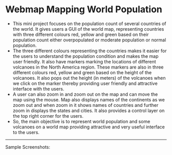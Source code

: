 # Webmap Mapping World Population
+ This mini project focuses on the population count of several countries of the world. It gives users a GUI of the world map, representing countries with three different colours red, yellow and green based on their population count either overpopulated or moderate population or normal population.       
+ The three different colours representing the countries makes it easier for the users to understand the population condition and makes the map user friendly. It also have markers marking the locations of different volcanoes in the North America region. These markers are also in three different colours red, yellow and green based on the height of the volcanoes. It also pops out the height (in meters) of the volcanoes when we click on the marker thereby providing user friendly and attractive interface with the users.     
+ A user can also zoom in and zoom out on the map and can move the map using the mouse. Map also displays names of the continents as we zoom out and when zoom in it shows names of countries and further zoom in displays the states and cities. It also provides a control layer on the top right corner for the users.       
+ So, the main objective is to represent world population and some volcanoes on a world map providing attractive and very useful interface to the users. 

--- 
Sample Screenshots:
    
